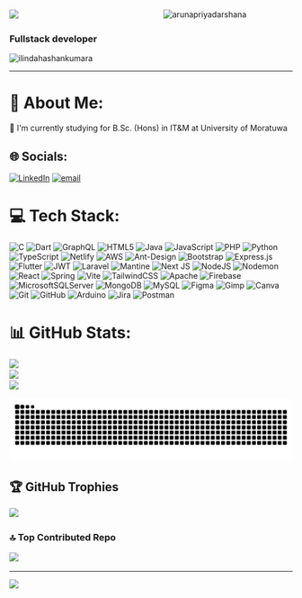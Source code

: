 ###
<div>

 <img src="https://readme-typing-svg.herokuapp.com/?font=Righteous&size=35&center=false&vCenter=false&width=500&height=70&duration=4000&lines=Hi+There!+👋;+I'm+Milinda+Hashan!;" />

<img width="230" align="right" src="https://raw.githubusercontent.com/arunapriyadarshana/arunapriyadarshana/refs/heads/main/dev-working_rounded.gif" alt="arunapriyadarshana" />

</div>

     
<h3 align="left">Fullstack developer</h3>

<p align="left"> <img src="https://komarev.com/ghpvc/?username=Milindahashankumara&label=Profile%20views&color=0e75b6&style=flat" alt="ilindahashankumara" /> </p>

---


# 💫 About Me:
🌱 I'm currently studying for B.Sc. (Hons) in IT&M  at University of Moratuwa


## 🌐 Socials:
[![LinkedIn](https://img.shields.io/badge/LinkedIn-%230077B5.svg?logo=linkedin&logoColor=white)](https://linkedin.com/in/linkedin.com/in/milinda-hashan-3853b9271) [![email](https://img.shields.io/badge/Email-D14836?logo=gmail&logoColor=white)](mailto:milindahashankumara1002@gmail.com) 

# 💻 Tech Stack:
![C](https://img.shields.io/badge/c-%2300599C.svg?style=for-the-badge&logo=c&logoColor=white) ![Dart](https://img.shields.io/badge/dart-%230175C2.svg?style=for-the-badge&logo=dart&logoColor=white) ![GraphQL](https://img.shields.io/badge/-GraphQL-E10098?style=for-the-badge&logo=graphql&logoColor=white) ![HTML5](https://img.shields.io/badge/html5-%23E34F26.svg?style=for-the-badge&logo=html5&logoColor=white) ![Java](https://img.shields.io/badge/java-%23ED8B00.svg?style=for-the-badge&logo=openjdk&logoColor=white) ![JavaScript](https://img.shields.io/badge/javascript-%23323330.svg?style=for-the-badge&logo=javascript&logoColor=%23F7DF1E) ![PHP](https://img.shields.io/badge/php-%23777BB4.svg?style=for-the-badge&logo=php&logoColor=white) ![Python](https://img.shields.io/badge/python-3670A0?style=for-the-badge&logo=python&logoColor=ffdd54) ![TypeScript](https://img.shields.io/badge/typescript-%23007ACC.svg?style=for-the-badge&logo=typescript&logoColor=white) ![Netlify](https://img.shields.io/badge/netlify-%23000000.svg?style=for-the-badge&logo=netlify&logoColor=#00C7B7) ![AWS](https://img.shields.io/badge/AWS-%23FF9900.svg?style=for-the-badge&logo=amazon-aws&logoColor=white) ![Ant-Design](https://img.shields.io/badge/-AntDesign-%230170FE?style=for-the-badge&logo=ant-design&logoColor=white) ![Bootstrap](https://img.shields.io/badge/bootstrap-%238511FA.svg?style=for-the-badge&logo=bootstrap&logoColor=white) ![Express.js](https://img.shields.io/badge/express.js-%23404d59.svg?style=for-the-badge&logo=express&logoColor=%2361DAFB) ![Flutter](https://img.shields.io/badge/Flutter-%2302569B.svg?style=for-the-badge&logo=Flutter&logoColor=white) ![JWT](https://img.shields.io/badge/JWT-black?style=for-the-badge&logo=JSON%20web%20tokens) ![Laravel](https://img.shields.io/badge/laravel-%23FF2D20.svg?style=for-the-badge&logo=laravel&logoColor=white) ![Mantine](https://img.shields.io/badge/Mantine-ffffff?style=for-the-badge&logo=Mantine&logoColor=339af0) ![Next JS](https://img.shields.io/badge/Next-black?style=for-the-badge&logo=next.js&logoColor=white) ![NodeJS](https://img.shields.io/badge/node.js-6DA55F?style=for-the-badge&logo=node.js&logoColor=white) ![Nodemon](https://img.shields.io/badge/NODEMON-%23323330.svg?style=for-the-badge&logo=nodemon&logoColor=%BBDEAD) ![React](https://img.shields.io/badge/react-%2320232a.svg?style=for-the-badge&logo=react&logoColor=%2361DAFB) ![Spring](https://img.shields.io/badge/spring-%236DB33F.svg?style=for-the-badge&logo=spring&logoColor=white) ![Vite](https://img.shields.io/badge/vite-%23646CFF.svg?style=for-the-badge&logo=vite&logoColor=white) ![TailwindCSS](https://img.shields.io/badge/tailwindcss-%2338B2AC.svg?style=for-the-badge&logo=tailwind-css&logoColor=white) ![Apache](https://img.shields.io/badge/apache-%23D42029.svg?style=for-the-badge&logo=apache&logoColor=white) ![Firebase](https://img.shields.io/badge/firebase-a08021?style=for-the-badge&logo=firebase&logoColor=ffcd34) ![MicrosoftSQLServer](https://img.shields.io/badge/Microsoft%20SQL%20Server-CC2927?style=for-the-badge&logo=microsoft%20sql%20server&logoColor=white) ![MongoDB](https://img.shields.io/badge/MongoDB-%234ea94b.svg?style=for-the-badge&logo=mongodb&logoColor=white) ![MySQL](https://img.shields.io/badge/mysql-4479A1.svg?style=for-the-badge&logo=mysql&logoColor=white) ![Figma](https://img.shields.io/badge/figma-%23F24E1E.svg?style=for-the-badge&logo=figma&logoColor=white) ![Gimp](https://img.shields.io/badge/Gimp-657D8B?style=for-the-badge&logo=gimp&logoColor=FFFFFF) ![Canva](https://img.shields.io/badge/Canva-%2300C4CC.svg?style=for-the-badge&logo=Canva&logoColor=white) ![Git](https://img.shields.io/badge/git-%23F05033.svg?style=for-the-badge&logo=git&logoColor=white) ![GitHub](https://img.shields.io/badge/github-%23121011.svg?style=for-the-badge&logo=github&logoColor=white) ![Arduino](https://img.shields.io/badge/-Arduino-00979D?style=for-the-badge&logo=Arduino&logoColor=white) ![Jira](https://img.shields.io/badge/jira-%230A0FFF.svg?style=for-the-badge&logo=jira&logoColor=white) ![Postman](https://img.shields.io/badge/Postman-FF6C37?style=for-the-badge&logo=postman&logoColor=white)
# 📊 GitHub Stats:
![](https://github-readme-stats.vercel.app/api?username=Milindahashankumara&theme=radical&hide_border=false&include_all_commits=true&count_private=true)<br/>
![](https://nirzak-streak-stats.vercel.app/?user=Milindahashankumara&theme=radical&hide_border=false)<br/>
![](https://github-readme-stats.vercel.app/api/top-langs/?username=Milindahashankumara&theme=radical&hide_border=false&include_all_commits=true&count_private=true&layout=compact)

<div align="center">
  <picture>
    <source media="(prefers-color-scheme: dark)" srcset="https://raw.githubusercontent.com/MilindaHashanKumara/MilindaHashanKumara/output/github-contribution-grid-snake-dark.svg" />
    <source media="(prefers-color-scheme: light)" srcset="https://raw.githubusercontent.com/MilindaHashanKumara/MilindaHashanKumara/output/github-contribution-grid-snake.svg" />
    <img alt="GitHub Contribution Snake" src="https://raw.githubusercontent.com/MilindaHashanKumara/MilindaHashanKumara/output/github-contribution-grid-snake.svg" />
  </picture>
</div>




## 🏆 GitHub Trophies
![](https://github-profile-trophy.vercel.app/?username=Milindahashankumara&theme=radical&no-frame=false&no-bg=true&margin-w=4)

### 🔝 Top Contributed Repo
![](https://github-contributor-stats.vercel.app/api?username=Milindahashankumara&limit=5&theme=radical&combine_all_yearly_contributions=true)

---
[![](https://visitcount.itsvg.in/api?id=Milindahashankumara&icon=0&color=0)](https://visitcount.itsvg.in)

<!-- Proudly created with GPRM ( https://gprm.itsvg.in ) -->
